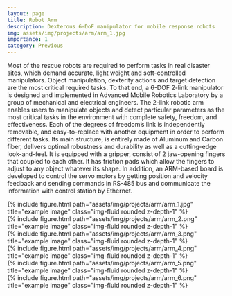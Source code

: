 ```yaml
---
layout: page
title: Robot Arm
description: Dexterous 6-DoF manipulator for mobile response robots
img: assets/img/projects/arm/arm_1.jpg
importance: 1
category: Previous
---
```


Most of the rescue robots are required to perform tasks in real disaster sites, which demand accurate, light weight and soft-controlled manipulators. Object manipulation, dexterity actions and target detection are the most critical required tasks. To that end, a 6-DOF 2-link manipulator is designed and implemented in Advanced Mobile Robotics Laboratory by a group of mechanical and electrical engineers. The 2-link robotic arm enables users to manipulate objects and detect particular parameters as the most critical tasks in the environment with complete safety, freedom, and effectiveness. Each of the degrees of freedom’s link is independently removable, and easy-to-replace with another equipment in order to perform different tasks. Its main structure, is entirely made of Aluminum and Carbon fiber, delivers optimal robustness and durability as well as a cutting-edge look-and-feel. It is equipped with a gripper, consist of 2 jaw-opening fingers that coupled to each other. It has friction pads which allow the fingers to adjust to any object whatever its shape. In addition, an ARM-based board is developed to control the servo motors by getting position and velocity feedback and sending commands in RS-485 bus and communicate the information with control station by Ethernet.

<div class="row">
    <div class="col-sm mt-3 mt-md-0">
        {% include figure.html path="assets/img/projects/arm/arm_1.jpg" title="example image" class="img-fluid rounded z-depth-1" %}
    </div>
    <div class="col-sm mt-3 mt-md-0">
        {% include figure.html path="assets/img/projects/arm/arm_2.png" title="example image" class="img-fluid rounded z-depth-1" %}
    </div>
    <div class="col-sm mt-3 mt-md-0">
        {% include figure.html path="assets/img/projects/arm/arm_3.png" title="example image" class="img-fluid rounded z-depth-1" %}
    </div>
</div>

<div class="row">
    <div class="col-sm mt-3 mt-md-0">
        {% include figure.html path="assets/img/projects/arm/arm_4.png" title="example image" class="img-fluid rounded z-depth-1" %}
    </div>
    <div class="col-sm mt-3 mt-md-0">
        {% include figure.html path="assets/img/projects/arm/arm_5.png" title="example image" class="img-fluid rounded z-depth-1" %}
    </div>
    <div class="col-sm mt-3 mt-md-0">
        {% include figure.html path="assets/img/projects/arm/arm_6.png" title="example image" class="img-fluid rounded z-depth-1" %}
    </div>
</div>
